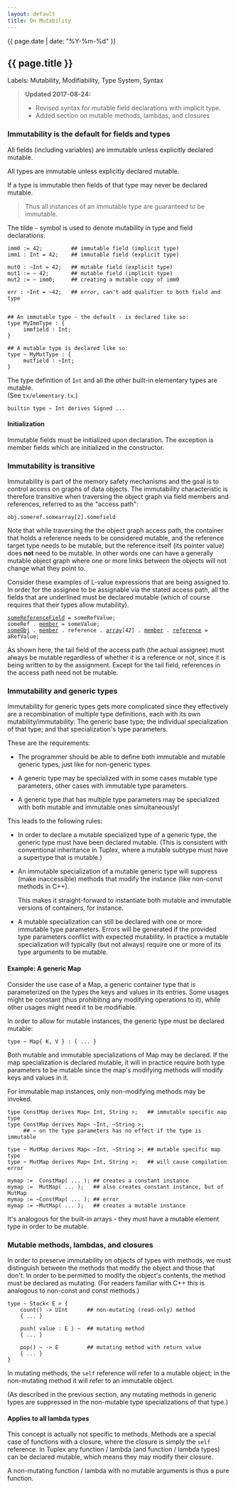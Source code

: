 ```yaml
---
layout: default
title: On Mutability
---
```

{{ page.date | date: "%Y-%m-%d" }}
## {{ page.title }}

Labels: Mutability, Modifiability, Type System, Syntax

> **Updated 2017-08-24:**
> - Revised syntax for mutable field declarations with implicit type.
> - Added section on mutable methods, lambdas, and closures

### Immutability is the default for fields and types

All fields (including variables) are immutable unless explicitly declared mutable.

All types are immutable unless explicitly declared mutable.

If a type is immutable then fields of that type may never be declared mutable.

> Thus all instances of an immutable type are guaranteed to be immutable.

The tilde `~` symbol is used to denote mutability in type and field declarations.

    imm0 := 42;         ## immutable field (implicit type)
    imm1 : Int = 42;    ## immutable field (explicit type)

    mut0 : ~Int = 42;   ## mutable field (explicit type)
    mut1 := ~ 42;       ## mutable field (implicit type)
    mut2 := ~ imm0;     ## creating a mutable copy of imm0

    err : ~Int = ~42;   ## error, can't add qualifier to both field and type


    ## An immutable type - the default - is declared like so:
    type MyImmType : {
         immfield : Int;
    }  

    ## A mutable type is declared like so:
    type ~ MyMutType : {
         mutfield : ~Int;
    }

The type definition of `Int` and all the other built-in elementary types are mutable.<br>(See `tx/elementary.tx`.)

    builtin type ~ Int derives Signed ...


#### Initialization

Immutable fields must be initialized upon declaration. The exception is member fields which are initialized in the constructor.


### Immutability is transitive

Immutability is part of the memory safety mechanisms and the goal is to control access on graphs of data objects. The immutability characteristic is therefore transitive when traversing the object graph via field members and references, referred to as the "access path":

    obj.someref.somearray[2].somefield

Note that while traversing the the object graph access path, the container that holds a reference needs to be considered mutable, and the reference target type needs to be mutable, but the reference itself (its pointer value) does **not** need to be mutable. In other words one can have a generally mutable object graph where one or more links between the objects will not change what they point to.

Consider these examples of L-value expressions that are being assigned to. In order for the assignee to be assignable via the stated access path, all the fields that are underlined must be declared mutable (which of course requires that their types allow mutability).

<pre><code><u>someReferenceField</u> = someRefValue;
someRef . <u>member</u> = someValue;
<u>someObj</u> . <u>member</u> . reference . <u>array</u>[42] . <u>member</u> . <u>reference</u> = aRefValue;
</code></pre>

As shown here, the tail field of the access path (the actual assignee) must always be mutable regardless of whether it is a reference or not, since it is being written to by the assignment. Except for the tail field, references in the access path need not be mutable.


### Immutability and generic types

Immutability for generic types gets more complicated since they effectively are a recombination of multiple type definitions, each with its own mutability/immutability: The generic base type; the individual specialization of that type; and that specialization's type parameters.

These are the requirements:

* The programmer should be able to define both immutable and mutable generic types, just like for non-generic types.

* A generic type may be specialized with in some cases mutable type parameters, other cases with immutable type parameters.

* A generic type that has multiple type parameters may be specialized with both mutable and immutable ones simultaneously!

This leads to the following rules:

* In order to declare a mutable specialized type of a generic type, the generic type must have been declared mutable. (This is consistent with conventional inheritance in Tuplex, where a mutable subtype must have a supertype that is mutable.)

* An immutable specialization of a mutable generic type will suppress (make inaccessible) methods that modify the instance (like non-const methods in C++).

  This makes it straight-forward to instantiate both mutable and immutable versions of containers, for instance.

* A mutable specialization can still be declared with one or more immutable type parameters. Errors will be generated if the provided type parameters conflict with expected mutability. In practice a mutable specialization will typically (but not always) require one or more of its type arguments to be mutable.

#### Example: A generic Map

Consider the use case of a Map, a generic container type that is parameterized on the types the keys and values in its entries. Some usages might be constant (thus prohibiting any modifying operations to it), while other usages might need it to be modifiable.

In order to allow for mutable instances, the generic type must be declared mutable:

    type ~ Map{ K, V } : { ... }

Both mutable and immutable specializations of Map may be declared. If the map specialization is declared mutable, it will in practice require both type parameters to be mutable since the map's modifying methods will modify keys and values in it.

For immutable map instances, only non-modifying methods may be invoked.

    type ConstMap derives Map< Int, String >;   ## immutable specific map type
    type ConstMap derives Map< ~Int, ~String >;
         ## ~ on the type parameters has no effect if the type is immutable 

    type ~ MutMap derives Map< ~Int, ~String >; ## mutable specific map type
    type ~ MutMap derives Map< Int, String >;   ## will cause compilation error

    mymap :=  ConstMap( ... ); ## creates a constant instance
    mymap :=  MutMap( ... );   ## also creates constant instance, but of MutMap
    mymap := ~ConstMap( ... ); ## error
    mymap := ~MutMap( ... );   ## creates a mutable instance

It's analogous for the built-in arrays - they must have a mutable element type in order to be mutable.


### Mutable methods, lambdas, and closures

In order to preserve immutability on objects of types with methods, we must distinguish between the methods that modify the object and those that don't. In order to be permitted to modify the object's contents, the method must be declared as mutating. (For readers familiar with C++ this is analogous to non-const and const methods.)

    type ~ Stack< E > {
        count() -> UInt      ## non-mutating (read-only) method
        { ... }

        push( value : E ) ~  ## mutating method
        { ... }

        pop() ~ -> E         ## mutating method with return value
        { ... }
    }

In mutating methods, the `self` reference will refer to a mutable object; in the non-mutating method it will refer to an immutable object.

(As described in the previous section, any mutating methods in generic types are suppressed in the non-mutable type specializations of that type.)

#### Applies to all lambda types

This concept is actually not specific to methods. Methods are a special case of functions with a closure, where the closure is simply the `self` reference. In Tuplex any function / lambda (and function / lambda types) can be declared mutable, which means they may modify their closure.

A non-mutating function / lambda with no mutable arguments is thus a pure function.
